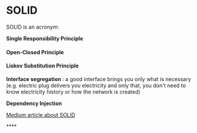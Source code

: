 # SOLID

SOLID is an acronym:

**Single Responsibility Principle** 

#### Open-Closed Principle <a id="61a6"></a>

#### Liskov Substitution Principle <a id="cacf"></a>

**Interface segregation** : a good interface brings you only what is necessary \(e.g. electric plug delivers you electricity and only that, you don't need to know electricity history or how the network is created\)

**Dependency Injection**

[Medium article about SOLID](https://blog.bitsrc.io/solid-principles-every-developer-should-know-b3bfa96bb688)

\*\*\*\*



